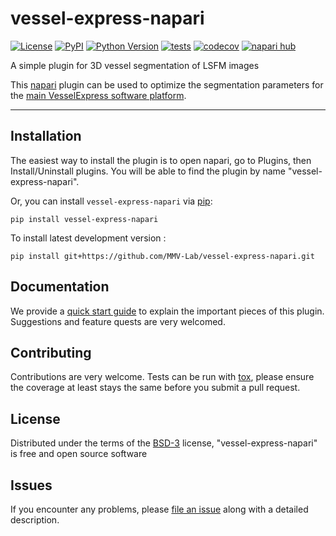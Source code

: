 # vessel-express-napari

[![License](https://img.shields.io/pypi/l/vessel-express-napari.svg?color=green)](https://github.com/MMV-Lab/vessel-express-napari/raw/main/LICENSE)
[![PyPI](https://img.shields.io/pypi/v/vessel-express-napari.svg?color=green)](https://pypi.org/project/vessel-express)
[![Python Version](https://img.shields.io/pypi/pyversions/vessel-express-napari.svg?color=green)](https://python.org)
[![tests](https://github.com/MMV-Lab/vessel-express-napari/workflows/tests/badge.svg)](https://github.com/MMV-Lab/vessel-express-napari/actions)
[![codecov](https://codecov.io/gh/MMV-Lab/vessel-express-napari/branch/main/graph/badge.svg?token=mJPpDiioxu)](https://codecov.io/gh/MMV-Lab/vessel-express-napari)
[![napari hub](https://img.shields.io/endpoint?url=https://api.napari-hub.org/shields/vessel-express-napari)](https://napari-hub.org/plugins/vessel-express)

A simple plugin for 3D vessel segmentation of LSFM images

This [napari] plugin can be used to optimize the segmentation parameters for the [main VesselExpress software platform](https://github.com/RUB-Bioinf/VesselExpress).

----------------------------------


## Installation

The easiest way to install the plugin is to open napari, go to Plugins, then Install/Uninstall plugins. You will be able to find the plugin by name "vessel-express-napari". 

Or, you can install `vessel-express-napari` via [pip]:

    pip install vessel-express-napari


To install latest development version :

    pip install git+https://github.com/MMV-Lab/vessel-express-napari.git


## Documentation

We provide a [quick start guide] to explain the important pieces of this plugin. Suggestions and feature quests are very welcomed. 


## Contributing

Contributions are very welcome. Tests can be run with [tox], please ensure
the coverage at least stays the same before you submit a pull request.

## License

Distributed under the terms of the [BSD-3] license,
"vessel-express-napari" is free and open source software

## Issues

If you encounter any problems, please [file an issue] along with a detailed description.

[napari]: https://github.com/napari/napari
[Cookiecutter]: https://github.com/audreyr/cookiecutter
[@napari]: https://github.com/napari
[MIT]: http://opensource.org/licenses/MIT
[BSD-3]: http://opensource.org/licenses/BSD-3-Clause
[GNU GPL v3.0]: http://www.gnu.org/licenses/gpl-3.0.txt
[GNU LGPL v3.0]: http://www.gnu.org/licenses/lgpl-3.0.txt
[Apache Software License 2.0]: http://www.apache.org/licenses/LICENSE-2.0
[Mozilla Public License 2.0]: https://www.mozilla.org/media/MPL/2.0/index.txt
[cookiecutter-napari-plugin]: https://github.com/napari/cookiecutter-napari-plugin

[file an issue]: https://github.com/MMV-Lab/vessel-express-napari/issues

[napari]: https://github.com/napari/napari
[tox]: https://tox.readthedocs.io/en/latest/
[pip]: https://pypi.org/project/pip/
[PyPI]: https://pypi.org/
[quick start guide]: https://github.com/MMV-Lab/vessel-express-napari/quick_start.md
